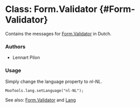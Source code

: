 Class: Form.Validator {#Form-Validator}
=====================================

Contains the messages for [Form.Validator][] in Dutch.

### Authors

* Lennart Pilon

### Usage

Simply change the language property to *nl-NL*.

	MooTools.lang.setLanguage("nl-NL");

See also: [Form.Validator][] and [Lang][]

[Form.Validator]: http://www.mootools.net/docs/more/Forms/Form.Validator#Form-Validator
[Lang]: http://www.mootools.net/docs/more/Core/Lang